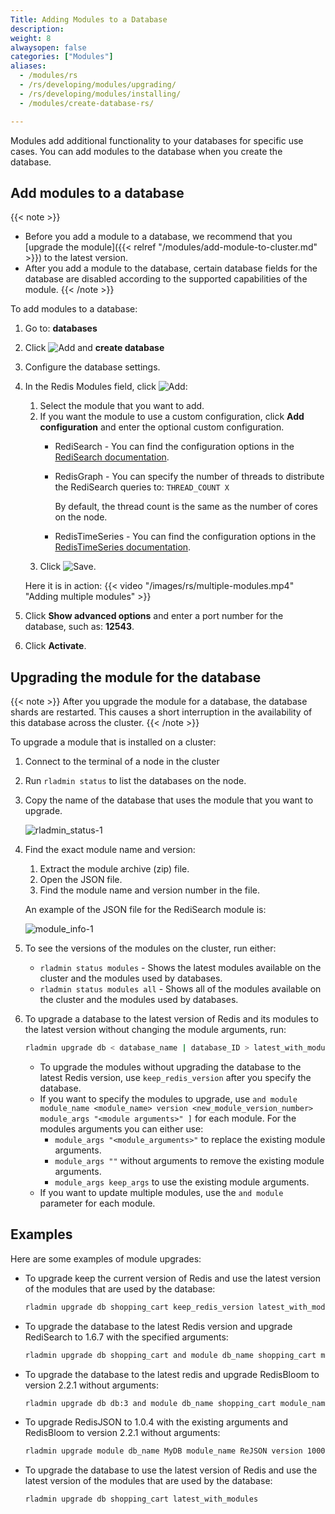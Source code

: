 ```yaml
---
Title: Adding Modules to a Database
description:
weight: 8
alwaysopen: false
categories: ["Modules"]
aliases:
  - /modules/rs
  - /rs/developing/modules/upgrading/
  - /rs/developing/modules/installing/
  - /modules/create-database-rs/

---
```

Modules add additional functionality to your databases for specific use cases.
You can add modules to the database when you create the database.

## Add modules to a database

{{< note >}}
- Before you add a module to a database,
    we recommend that you [upgrade the module]({{< relref "/modules/add-module-to-cluster.md" >}}) to the latest version.
- After you add a module to the database,
    certain database fields for the database are disabled according to the supported capabilities of the module.
{{< /note >}}

To add modules to a database:

1. Go to: **databases**
1. Click ![Add](/images/rs/icon_add.png#no-click "Add") and **create database**
1. Configure the database settings.
1. In the Redis Modules field, click ![Add](/images/rs/icon_add.png#no-click "Add"):
    1. Select the module that you want to add.
    1. If you want the module to use a custom configuration, click **Add configuration** and enter the optional custom configuration.
        - RediSearch - You can find the configuration options in the [RediSearch documentation](https://oss.redislabs.com/redisearch/Configuring.html#redisearch_configuration_options).
        - RedisGraph - You can specify the number of threads to distribute the RediSearch queries to: `THREAD_COUNT X`

            By default, the thread count is the same as the number of cores on the node.
        - RedisTimeSeries - You can find the configuration options in the [RedisTimeSeries documentation](https://oss.redislabs.com/redistimeseries/configuration/#redistimeseries-configuration-options).
    1. Click ![Save](/images/rs/icon_save.png#no-click "Save").

    Here it is in action:
    {{< video "/images/rs/multiple-modules.mp4" "Adding multiple modules" >}}

1. Click **Show advanced options** and enter a port number for the database, such as: **12543**.
1. Click **Activate**.


## Upgrading the module for the database

{{< note >}}
After you upgrade the module for a database, the database shards are restarted.
This causes a short interruption in the availability of this database across the cluster.
{{< /note >}}

To upgrade a module that is installed on a cluster:

1. Connect to the terminal of a node in the cluster
1. Run `rladmin status` to list the databases on the node.
1. Copy the name of the database that uses the module that you want to upgrade.

    ![rladmin_status-1](/images/rs/rladmin_status-1.png?width=1000&height=214)

1. Find the exact module name and version:

    1. Extract the module archive (zip) file.
    1. Open the JSON file.
    1. Find the module name and version number in the file.

    An example of the JSON file for the RediSearch module is:

    ![module_info-1](/images/rs/module_info-1.png?width=1000&height=382)

1. To see the versions of the modules on the cluster, run either:

    - `rladmin status modules` - Shows the latest modules available on the cluster
        and the modules used by databases.
    - `rladmin status modules all` - Shows all of the modules available on the cluster
        and the modules used by databases.

1. To upgrade a database to the latest version of Redis
    and its modules to the latest version without changing the module arguments, run:

    ```sh
    rladmin upgrade db < database_name | database_ID > latest_with_modules
    ```

    - To upgrade the modules without upgrading the database to the latest Redis version, use `keep_redis_version` after you specify the database.
    - If you want to specify the modules to upgrade, use `and module module_name <module_name> version <new_module_version_number> module_args "<module arguments>" ]` for each module.
        For the modules arguments you can either use:
        - `module_args "<module_arguments>"` to replace the existing module arguments.
        - `module_args ""` without arguments to remove the existing module arguments.
        - `module_args keep_args` to use the existing module arguments.
    - If you want to update multiple modules, use the `and module` parameter for each module.

## Examples

Here are some examples of module upgrades:

- To upgrade keep the current version of Redis and use the latest version of the modules that are used by the database:

    ```sh
    rladmin upgrade db shopping_cart keep_redis_version latest_with_modules
    ```

- To upgrade the database to the latest Redis version and upgrade RediSearch to 1.6.7 with the specified arguments:

    ```sh
    rladmin upgrade db shopping_cart and module db_name shopping_cart module_name ft version 10607 module_args "PARTITIONS AUTO"
    ```

- To upgrade the database to the latest redis and upgrade RedisBloom to version 2.2.1 without arguments:

    ```sh
    rladmin upgrade db db:3 and module db_name shopping_cart module_name bf version 20201 module_args ""
    ```

- To upgrade RedisJSON to 1.0.4 with the existing arguments and RedisBloom to version 2.2.1 without arguments:

    ```sh
    rladmin upgrade module db_name MyDB module_name ReJSON version 10004 module_args keep_args and module db_name MyDB module_name bf version 20201 module_args ""
    ```

- To upgrade the database to use the latest version of Redis and use the latest version of the modules that are used by the database:

    ```sh
    rladmin upgrade db shopping_cart latest_with_modules

